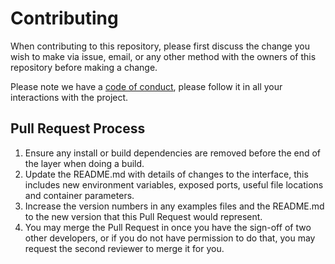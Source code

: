 # Contributing

When contributing to this repository, please first discuss the change you wish to make via issue,
email, or any other method with the owners of this repository before making a change.

Please note we have a [code of conduct](https://github.com/pheeca/GenCode/blob/main/CODEOFCONDUCT.md), please follow it in all your interactions with the project.

## Pull Request Process

1. Ensure any install or build dependencies are removed before the end of the layer when doing a
    build.
2. Update the README.md with details of changes to the interface, this includes new environment
    variables, exposed ports, useful file locations and container parameters.
3. Increase the version numbers in any examples files and the README.md to the new version that this
    Pull Request would represent.
4. You may merge the Pull Request in once you have the sign-off of two other developers, or if you
    do not have permission to do that, you may request the second reviewer to merge it for you.
